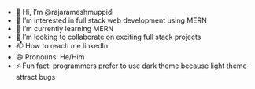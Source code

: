 - 👋 Hi, I’m @rajarameshmuppidi
- 👀 I’m interested in full stack web development using MERN
- 🌱 I’m currently learning MERN
- 💞️ I’m looking to collaborate on exciting full stack projects
- 📫 How to reach me linkedIn
- 😄 Pronouns: He/Him
- ⚡ Fun fact: programmers prefer to use dark theme because light theme attract bugs

<!---
rajarameshmuppidi/rajarameshmuppidi is a ✨ special ✨ repository because its `README.md` (this file) appears on your GitHub profile.
You can click the Preview link to take a look at your changes.
--->

